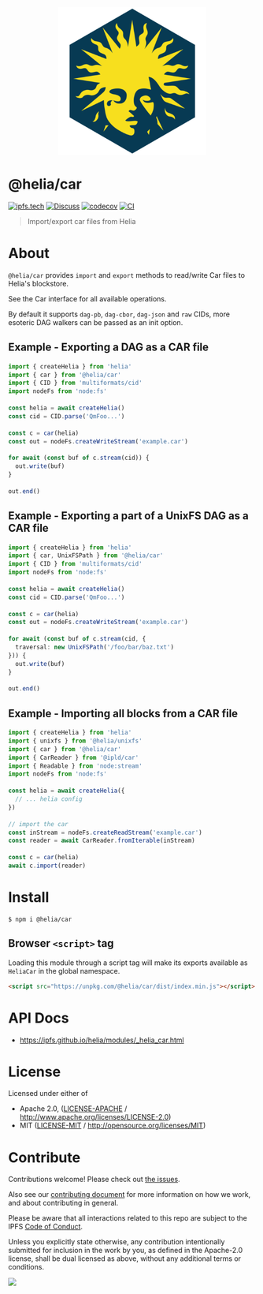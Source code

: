 <p align="center">
  <a href="https://github.com/ipfs/helia" title="Helia">
    <img src="https://raw.githubusercontent.com/ipfs/helia/main/assets/helia.png" alt="Helia logo" width="300" />
  </a>
</p>

# @helia/car

[![ipfs.tech](https://img.shields.io/badge/project-IPFS-blue.svg?style=flat-square)](https://ipfs.tech)
[![Discuss](https://img.shields.io/discourse/https/discuss.ipfs.tech/posts.svg?style=flat-square)](https://discuss.ipfs.tech)
[![codecov](https://img.shields.io/codecov/c/github/ipfs/helia.svg?style=flat-square)](https://codecov.io/gh/ipfs/helia)
[![CI](https://img.shields.io/github/actions/workflow/status/ipfs/helia/main.yml?branch=main\&style=flat-square)](https://github.com/ipfs/helia/actions/workflows/main.yml?query=branch%3Amain)

> Import/export car files from Helia

# About

<!--

!IMPORTANT!

Everything in this README between "# About" and "# Install" is automatically
generated and will be overwritten the next time the doc generator is run.

To make changes to this section, please update the @packageDocumentation section
of src/index.js or src/index.ts

To experiment with formatting, please run "npm run docs" from the root of this
repo and examine the changes made.

-->

`@helia/car` provides `import` and `export` methods to read/write Car files
to Helia's blockstore.

See the Car interface for all available operations.

By default it supports `dag-pb`, `dag-cbor`, `dag-json` and `raw` CIDs, more
esoteric DAG walkers can be passed as an init option.

## Example - Exporting a DAG as a CAR file

```typescript
import { createHelia } from 'helia'
import { car } from '@helia/car'
import { CID } from 'multiformats/cid'
import nodeFs from 'node:fs'

const helia = await createHelia()
const cid = CID.parse('QmFoo...')

const c = car(helia)
const out = nodeFs.createWriteStream('example.car')

for await (const buf of c.stream(cid)) {
  out.write(buf)
}

out.end()
```

## Example - Exporting a part of a UnixFS DAG as a CAR file

```typescript
import { createHelia } from 'helia'
import { car, UnixFSPath } from '@helia/car'
import { CID } from 'multiformats/cid'
import nodeFs from 'node:fs'

const helia = await createHelia()
const cid = CID.parse('QmFoo...')

const c = car(helia)
const out = nodeFs.createWriteStream('example.car')

for await (const buf of c.stream(cid, {
  traversal: new UnixFSPath('/foo/bar/baz.txt')
})) {
  out.write(buf)
}

out.end()
```

## Example - Importing all blocks from a CAR file

```typescript
import { createHelia } from 'helia'
import { unixfs } from '@helia/unixfs'
import { car } from '@helia/car'
import { CarReader } from '@ipld/car'
import { Readable } from 'node:stream'
import nodeFs from 'node:fs'

const helia = await createHelia({
  // ... helia config
})

// import the car
const inStream = nodeFs.createReadStream('example.car')
const reader = await CarReader.fromIterable(inStream)

const c = car(helia)
await c.import(reader)
```

# Install

```console
$ npm i @helia/car
```

## Browser `<script>` tag

Loading this module through a script tag will make its exports available as `HeliaCar` in the global namespace.

```html
<script src="https://unpkg.com/@helia/car/dist/index.min.js"></script>
```

# API Docs

- <https://ipfs.github.io/helia/modules/_helia_car.html>

# License

Licensed under either of

- Apache 2.0, ([LICENSE-APACHE](https://github.com/ipfs/helia/blob/main/packages/car/LICENSE-APACHE) / <http://www.apache.org/licenses/LICENSE-2.0>)
- MIT ([LICENSE-MIT](https://github.com/ipfs/helia/blob/main/packages/car/LICENSE-MIT) / <http://opensource.org/licenses/MIT>)

# Contribute

Contributions welcome! Please check out [the issues](https://github.com/ipfs/helia/issues).

Also see our [contributing document](https://github.com/ipfs/community/blob/master/CONTRIBUTING_JS.md) for more information on how we work, and about contributing in general.

Please be aware that all interactions related to this repo are subject to the IPFS [Code of Conduct](https://github.com/ipfs/community/blob/master/code-of-conduct.md).

Unless you explicitly state otherwise, any contribution intentionally submitted for inclusion in the work by you, as defined in the Apache-2.0 license, shall be dual licensed as above, without any additional terms or conditions.

[![](https://cdn.rawgit.com/jbenet/contribute-ipfs-gif/master/img/contribute.gif)](https://github.com/ipfs/community/blob/master/CONTRIBUTING.md)
